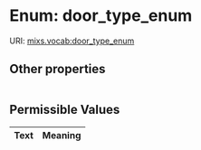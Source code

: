 
# Enum: door_type_enum




URI: [mixs.vocab:door_type_enum](https://w3id.org/mixs/vocab/door_type_enum)


## Other properties

|  |  |  |
| --- | --- | --- |

## Permissible Values

| Text | Meaning |
| :--- | --------: |

